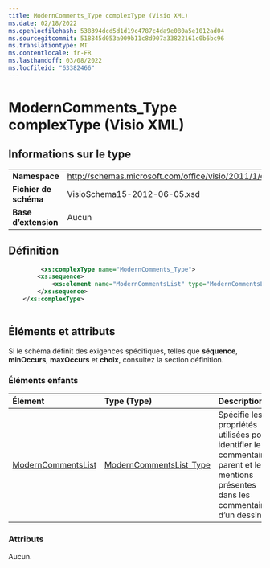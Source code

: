 ```yaml
---
title: ModernComments_Type complexType (Visio XML)
ms.date: 02/18/2022
ms.openlocfilehash: 538394dcd5d1d19c4787c4da9e080a5e1012ad04
ms.sourcegitcommit: 518845d053a009b11c8d907a33822161c0b6bc96
ms.translationtype: MT
ms.contentlocale: fr-FR
ms.lasthandoff: 03/08/2022
ms.locfileid: "63382466"
---
```

# <a name="moderncomments_type-complextype-visio-xml"></a>ModernComments_Type complexType (Visio XML)

## <a name="type-information"></a>Informations sur le type

|||
|:-----|:-----|
|**Namespace** <br/> |http://schemas.microsoft.com/office/visio/2011/1/core  <br/> |
|**Fichier de schéma** <br/> |VisioSchema15-2012-06-05.xsd  <br/> |
|**Base d’extension** <br/> |Aucun  <br/> |
   
## <a name="definition"></a>Définition

```XML
         <xs:complexType name="ModernComments_Type">
        <xs:sequence>
            <xs:element name="ModernCommentsList" type="ModernCommentsList_Type" minOccurs="0" maxOccurs="1" />
        </xs:sequence>
    </xs:complexType>
      
```

## <a name="elements-and-attributes"></a>Éléments et attributs

Si le schéma définit des exigences spécifiques, telles que **séquence**, **minOccurs**, **maxOccurs** et **choix**, consultez la section définition. 
  
### <a name="child-elements"></a>Éléments enfants

|**Élément**|**Type (Type)**|**Description**|
|:-----|:-----|:-----|
|[ModernCommentsList](moderncommentslist-element-moderncomments_type-complextypevisio-xml.md) <br/> |[ModernCommentsList_Type](moderncommentslist_type-complextypevisio-xml.md) <br/> |Spécifie les propriétés utilisées pour identifier le commentaire parent et les mentions présentes dans les commentaires d’un dessin.|
   
### <a name="attributes"></a>Attributs

Aucun.
